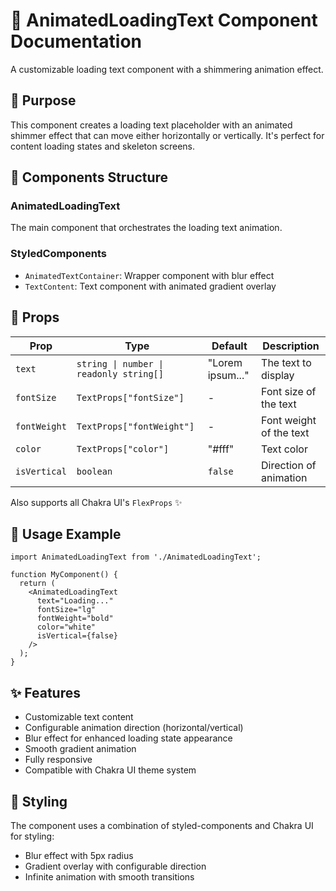 # 🌟 AnimatedLoadingText Component Documentation

A customizable loading text component with a shimmering animation effect.

## 🎯 Purpose
This component creates a loading text placeholder with an animated shimmer effect that can move either horizontally or vertically. It's perfect for content loading states and skeleton screens.

## 🧩 Components Structure

### AnimatedLoadingText
The main component that orchestrates the loading text animation.

### StyledComponents
- `AnimatedTextContainer`: Wrapper component with blur effect
- `TextContent`: Text component with animated gradient overlay

## 🔧 Props

| Prop | Type | Default | Description |
|------|------|---------|-------------|
| `text` | `string \| number \| readonly string[]` | "Lorem ipsum..." | The text to display |
| `fontSize` | `TextProps["fontSize"]` | - | Font size of the text |
| `fontWeight` | `TextProps["fontWeight"]` | - | Font weight of the text |
| `color` | `TextProps["color"]` | "#fff" | Text color |
| `isVertical` | `boolean` | `false` | Direction of animation |

Also supports all Chakra UI's `FlexProps` ✨

## 🚀 Usage Example

```tsx
import AnimatedLoadingText from './AnimatedLoadingText';

function MyComponent() {
  return (
    <AnimatedLoadingText 
      text="Loading..."
      fontSize="lg"
      fontWeight="bold"
      color="white"
      isVertical={false}
    />
  );
}
```

## ✨ Features
- Customizable text content
- Configurable animation direction (horizontal/vertical)
- Blur effect for enhanced loading state appearance
- Smooth gradient animation
- Fully responsive
- Compatible with Chakra UI theme system

## 🎨 Styling
The component uses a combination of styled-components and Chakra UI for styling:
- Blur effect with 5px radius
- Gradient overlay with configurable direction
- Infinite animation with smooth transitions
